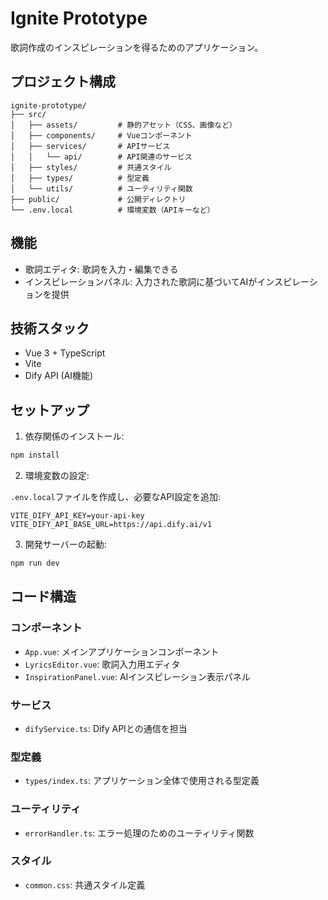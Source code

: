 # Ignite Prototype

歌詞作成のインスピレーションを得るためのアプリケーション。

## プロジェクト構成

```
ignite-prototype/
├── src/
│   ├── assets/         # 静的アセット（CSS、画像など）
│   ├── components/     # Vueコンポーネント
│   ├── services/       # APIサービス
│   │   └── api/        # API関連のサービス
│   ├── styles/         # 共通スタイル
│   ├── types/          # 型定義
│   └── utils/          # ユーティリティ関数
├── public/             # 公開ディレクトリ
└── .env.local          # 環境変数（APIキーなど）
```

## 機能

- 歌詞エディタ: 歌詞を入力・編集できる
- インスピレーションパネル: 入力された歌詞に基づいてAIがインスピレーションを提供

## 技術スタック

- Vue 3 + TypeScript
- Vite
- Dify API (AI機能)

## セットアップ

1. 依存関係のインストール:

```bash
npm install
```

2. 環境変数の設定:

`.env.local`ファイルを作成し、必要なAPI設定を追加:

```
VITE_DIFY_API_KEY=your-api-key
VITE_DIFY_API_BASE_URL=https://api.dify.ai/v1
```

3. 開発サーバーの起動:

```bash
npm run dev
```

## コード構造

### コンポーネント

- `App.vue`: メインアプリケーションコンポーネント
- `LyricsEditor.vue`: 歌詞入力用エディタ
- `InspirationPanel.vue`: AIインスピレーション表示パネル

### サービス

- `difyService.ts`: Dify APIとの通信を担当

### 型定義

- `types/index.ts`: アプリケーション全体で使用される型定義

### ユーティリティ

- `errorHandler.ts`: エラー処理のためのユーティリティ関数

### スタイル

- `common.css`: 共通スタイル定義
